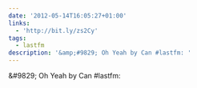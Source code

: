 ```yaml
---
date: '2012-05-14T16:05:27+01:00'
links:
  - 'http://bit.ly/zs2Cy'
tags:
  - lastfm
description: '&amp;#9829; Oh Yeah by Can #lastfm: '
---
```

&amp;#9829; Oh Yeah by Can #lastfm: 
